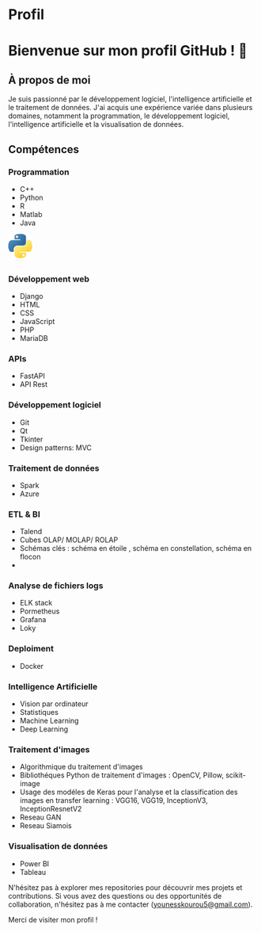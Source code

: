 # Profil

# Bienvenue sur mon profil GitHub ! 👋

## À propos de moi

Je suis passionné par le développement logiciel, l'intelligence artificielle et le traitement de données. J'ai acquis une expérience variée dans plusieurs domaines, notamment la programmation, le développement logiciel, l'intelligence artificielle et la visualisation de données.

## Compétences

### Programmation
- C++
- Python
- R
- Matlab
- Java
<img src="Python.png" alt="Python" width="50"/> 



### Développement web
- Django
- HTML
- CSS
- JavaScript
- PHP
- MariaDB

### APIs
- FastAPI
- API Rest

### Développement logiciel
- Git
- Qt
- Tkinter
- Design patterns: MVC
  
### Traitement de données
- Spark
- Azure

### ETL & BI
- Talend
- Cubes OLAP/ MOLAP/ ROLAP
- Schémas clés : schéma en étoile , schéma en constellation, schéma en flocon
- 

### Analyse de fichiers logs
- ELK stack
- Pormetheus
- Grafana
- Loky

### Deploiment
- Docker

### Intelligence Artificielle
- Vision par ordinateur
- Statistiques
- Machine Learning
- Deep Learning

### Traitement d'images
- Algorithmique du traitement d'images
- Bibliothéques Python de traitement d'images : OpenCV, Pillow, scikit-image
- Usage des modéles de Keras pour l'analyse et la classification des images en transfer learning : VGG16, VGG19, InceptionV3, InceptionResnetV2
- Reseau GAN
- Reseau Siamois

### Visualisation de données
- Power BI
- Tableau

N'hésitez pas à explorer mes repositories pour découvrir mes projets et contributions. Si vous avez des questions ou des opportunités de collaboration, n'hésitez pas à me contacter (younesskourou5@gmail.com).


Merci de visiter mon profil !
